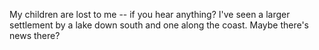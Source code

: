 My children are lost to me -- if you hear anything?  I've seen a larger settlement by a lake down south and one along the coast. Maybe there's news there?